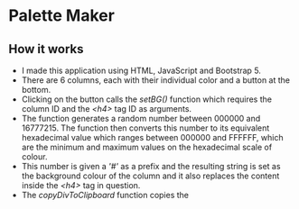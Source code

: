 # Palette Maker

## How it works
* I made this application using HTML, JavaScript and Bootstrap 5. 
* There are 6 columns, each with their individual color and a button at the bottom. 
* Clicking on the button calls the _setBG()_ function which requires the column ID and the _\<h4\>_ tag ID as arguments.
* The function generates a random number between 000000 and 16777215. The function then converts this number to its equivalent hexadecimal value which ranges between 000000 and FFFFFF, which are the minimum and maximum values on the hexadecimal scale of colour.
* This number is given a _'#'_ as a prefix and the resulting string is set as the background colour of the column and it also replaces the content inside the _\<h4\>_ tag in question.
* The _copyDivToClipboard_ function copies the 
